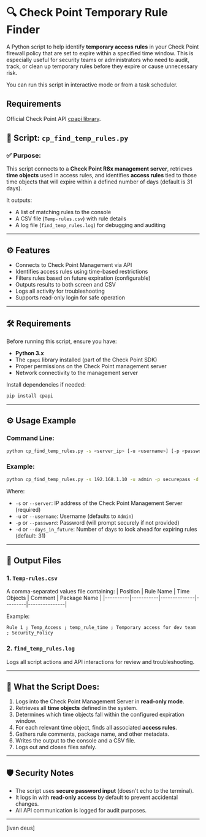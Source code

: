 # 🔍 Check Point Temporary Rule Finder

A Python script to help identify **temporary access rules** in your Check Point firewall policy that are set to expire within a specified time window. This is especially useful for security teams or administrators who need to audit, track, or clean up temporary rules before they expire or cause unnecessary risk.

You can run this script in interactive mode or from a task scheduler.

## Requirements 

Official Check Point API [cpapi library](https://github.com/CheckPointSW/cp_mgmt_api_python_sdk).


## 📄 Script: `cp_find_temp_rules.py`

### ✅ Purpose:
This script connects to a **Check Point R8x management server**, retrieves **time objects** used in access rules, and identifies **access rules** tied to those time objects that will expire within a defined number of days (default is 31 days).

It outputs:
- A list of matching rules to the console
- A CSV file (`Temp-rules.csv`) with rule details
- A log file (`find_temp_rules.log`) for debugging and auditing

---

## ⚙️ Features

- Connects to Check Point Management via API
- Identifies access rules using time-based restrictions
- Filters rules based on future expiration (configurable)
- Outputs results to both screen and CSV
- Logs all activity for troubleshooting
- Supports read-only login for safe operation

---

## 🛠 Requirements

Before running this script, ensure you have:

- **Python 3.x**
- The `cpapi` library installed (part of the Check Point SDK)
- Proper permissions on the Check Point management server
- Network connectivity to the management server

Install dependencies if needed:
```bash
pip install cpapi
```

---

## ⚙️ Usage Example

### Command Line:
```bash
python cp_find_temp_rules.py -s <server_ip> [-u <username>] [-p <password>] [-d <days_in_future>]
```

### Example:
```bash
python cp_find_temp_rules.py -s 192.168.1.10 -u admin -p securepass -d 14
```

Where:
- `-s` or `--server`: IP address of the Check Point Management Server (required)
- `-u` or `--username`: Username (defaults to `Admin`)
- `-p` or `--password`: Password (will prompt securely if not provided)
- `-d` or `--days_in_future`: Number of days to look ahead for expiring rules (default: 31)

---

## 📁 Output Files

### 1. `Temp-rules.csv`
A comma-separated values file containing:
| Position | Rule Name | Time Objects | Comment | Package Name |
|----------|-----------|--------------|---------|---------------|

Example:
```
Rule 1 ; Temp_Access ; temp_rule_time ; Temporary access for dev team ; Security_Policy
```

### 2. `find_temp_rules.log`
Logs all script actions and API interactions for review and troubleshooting.

---

## 🧾 What the Script Does:

1. Logs into the Check Point Management Server in **read-only mode**.
2. Retrieves all **time objects** defined in the system.
3. Determines which time objects fall within the configured expiration window.
4. For each relevant time object, finds all associated **access rules**.
5. Gathers rule comments, package name, and other metadata.
6. Writes the output to the console and a CSV file.
7. Logs out and closes files safely.

---

## 🛡️ Security Notes

- The script uses **secure password input** (doesn't echo to the terminal).
- It logs in with **read-only access** by default to prevent accidental changes.
- All API communication is logged for audit purposes.

---

[ivan deus] 

